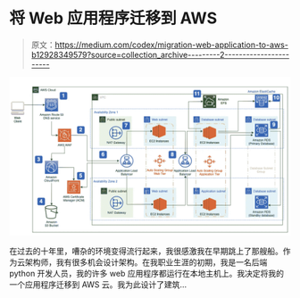 # 将 Web 应用程序迁移到 AWS

> 原文：<https://medium.com/codex/migration-web-application-to-aws-b12928349579?source=collection_archive---------2----------------------->

![](img/9bc398aae78742da2cb28a3819e86212.png)

在过去的十年里，嘈杂的环境变得流行起来，我很感激我在早期跳上了那艘船。作为云架构师，我有很多机会设计架构。在我职业生涯的初期，我是一名后端 python 开发人员，我的许多 web 应用程序都运行在本地主机上。我决定将我的一个应用程序迁移到 AWS 云。我为此设计了建筑…